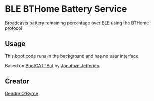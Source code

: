 # BLE BTHome Battery Service

Broadcasts battery remaining percentage over BLE using the BTHome protocol

## Usage

This boot code runs in the background and has no user interface.

Based on [BootGATTBat](https://github.com/espruino/BangleApps/tree/master/apps/bootgattbat) by [Jonathan Jefferies](https://github.com/jjok).

## Creator

[Deirdre O'Byrne](https://github.com/deirdreobyrne)
